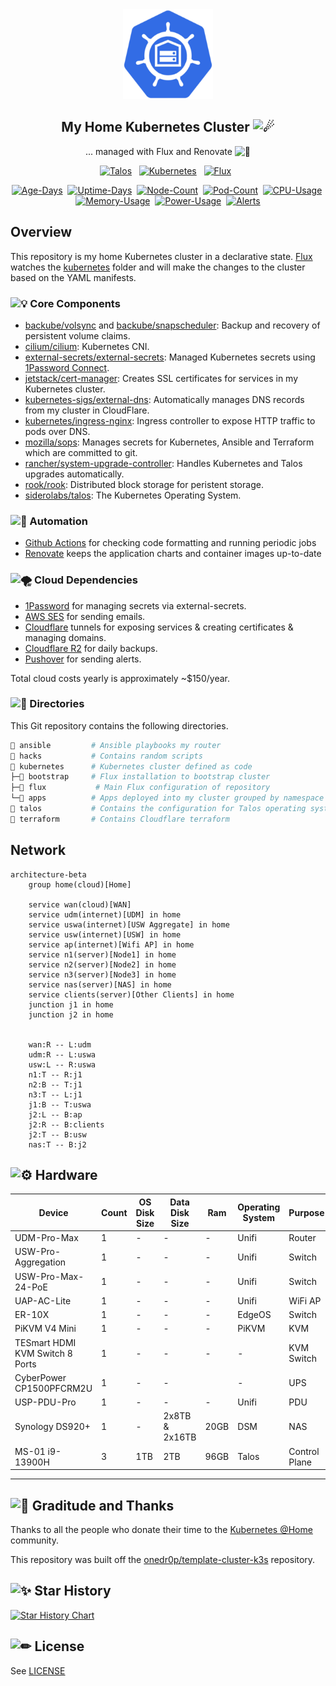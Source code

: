 <div align="center">

<img width="144px" height="144px" src="https://raw.githubusercontent.com/mchestr/home-cluster/main/docs/src/assets/logo.png"/>

## My Home Kubernetes Cluster <img src="https://fonts.gstatic.com/s/e/notoemoji/latest/2604_fe0f/512.gif" alt="☄" width="32" height="32">

... managed with Flux and Renovate <img src="https://fonts.gstatic.com/s/e/notoemoji/latest/1f916/512.gif" alt="🤖" width="16" height="16">

</div>

<div align="center">

<div>

[![Talos](https://img.shields.io/endpoint?url=https%3A%2F%2Fkromgo.chestr.dev%2Ftalos_version&style=for-the-badge&logo=talos&logoColor=white&color=blue)](https://talos.dev  "Talos OS")&nbsp;&nbsp;
[![Kubernetes](https://img.shields.io/endpoint?url=https%3A%2F%2Fkromgo.chestr.dev%2Fkubernetes_version&style=for-the-badge&logo=kubernetes&logoColor=white&color=blue&label=k8s)](https://kubernetes.io)&nbsp;&nbsp;
[![Flux](https://img.shields.io/endpoint?url=https%3A%2F%2Fkromgo.chestr.dev%2Fflux_version&style=for-the-badge&logo=flux&logoColor=white&color=blue&label=Flux)](https://fluxcd.io)&nbsp;&nbsp;

</div>

<div align="center">

[![Age-Days](https://img.shields.io/endpoint?url=https%3A%2F%2Fkromgo.chestr.dev%2Fquery%3Fformat%3Dendpoint%26metric%3Dcluster_age_days&style=flat-square&label=Age)](https://github.com/kashalls/kromgo/)&nbsp;
[![Uptime-Days](https://img.shields.io/endpoint?url=https%3A%2F%2Fkromgo.chestr.dev%2Fquery%3Fformat%3Dendpoint%26metric%3Dcluster_uptime_days&style=flat-square&label=Uptime)](https://github.com/kashalls/kromgo/)&nbsp;
[![Node-Count](https://img.shields.io/endpoint?url=https%3A%2F%2Fkromgo.chestr.dev%2Fquery%3Fformat%3Dendpoint%26metric%3Dcluster_node_count&style=flat-square&label=Nodes)](https://github.com/kashalls/kromgo/)&nbsp;
[![Pod-Count](https://img.shields.io/endpoint?url=https%3A%2F%2Fkromgo.chestr.dev%2Fquery%3Fformat%3Dendpoint%26metric%3Dcluster_pod_count&style=flat-square&label=Pods)](https://github.com/kashalls/kromgo/)&nbsp;
[![CPU-Usage](https://img.shields.io/endpoint?url=https%3A%2F%2Fkromgo.chestr.dev%2Fquery%3Fformat%3Dendpoint%26metric%3Dcluster_cpu_usage&style=flat-square&label=CPU)](https://github.com/kashalls/kromgo/)&nbsp;
[![Memory-Usage](https://img.shields.io/endpoint?url=https%3A%2F%2Fkromgo.chestr.dev%2Fquery%3Fformat%3Dendpoint%26metric%3Dcluster_memory_usage&style=flat-square&label=Memory)](https://github.com/kashalls/kromgo/)&nbsp;
[![Power-Usage](https://img.shields.io/endpoint?url=https%3A%2F%2Fkromgo.chestr.dev%2Fquery%3Fformat%3Dendpoint%26metric%3Dcluster_power_usage&style=flat-square&label=Power)](https://github.com/kashalls/kromgo/)&nbsp;
[![Alerts](https://img.shields.io/endpoint?url=https%3A%2F%2Fkromgo.chestr.dev%2Fcluster_alert_count&style=flat-square&label=Alerts)](https://github.com/kashalls/kromgo)

</div>

</div>

## Overview

This repository is my home Kubernetes cluster in a declarative state. [Flux](https://github.com/fluxcd/flux2) watches the [kubernetes](./kubernetes/) folder and will make the changes to the cluster based on the YAML manifests.

### <img src="https://fonts.gstatic.com/s/e/notoemoji/latest/1f4a1/512.gif" alt="💡" width="16" height="16"> Core Components

- [backube/volsync](https://github.com/backube/volsync) and [backube/snapscheduler](https://github.com/backube/snapscheduler): Backup and recovery of persistent volume claims.
- [cilium/cilium](https://github.com/cilium/cilium): Kubernetes CNI.
- [external-secrets/external-secrets](https://github.com/external-secrets/external-secrets): Managed Kubernetes secrets using [1Password Connect](https://github.com/1Password/connect).
- [jetstack/cert-manager](https://cert-manager.io/docs/): Creates SSL certificates for services in my Kubernetes cluster.
- [kubernetes-sigs/external-dns](https://github.com/kubernetes-sigs/external-dns): Automatically manages DNS records from my cluster in CloudFlare.
- [kubernetes/ingress-nginx](https://github.com/kubernetes/ingress-nginx/): Ingress controller to expose HTTP traffic to pods over DNS.
- [mozilla/sops](https://toolkit.fluxcd.io/guides/mozilla-sops/): Manages secrets for Kubernetes, Ansible and Terraform which are committed to git.
- [rancher/system-upgrade-controller](https://github.com/rancher/system-upgrade-controller): Handles Kubernetes and Talos upgrades automatically.
- [rook/rook](https://github.com/rook/rook): Distributed block storage for peristent storage.
- [siderolabs/talos](https://www.talos.dev/): The Kubernetes Operating System.

### <img src="https://fonts.gstatic.com/s/e/notoemoji/latest/1f916/512.gif" alt="🤖" width="16" height="16"> Automation

- [Github Actions](https://docs.github.com/en/actions) for checking code formatting and running periodic jobs
- [Renovate](https://github.com/renovatebot/renovate) keeps the application charts and container images up-to-date

### <img src="https://fonts.gstatic.com/s/e/notoemoji/latest/1f32a_fe0f/512.gif" alt="🌪" width="16" height="16"> Cloud Dependencies

- [1Password](https://1password.com) for managing secrets via external-secrets.
- [AWS SES](https://aws.amazon.com/ses/) for sending emails.
- [Cloudflare](https://cloudflare.com) tunnels for exposing services & creating certificates & managing domains.
- [Cloudflare R2](https://www.cloudflare.com/developer-platform/r2/) for daily backups.
- [Pushover](https://pushover.net/) for sending alerts.

Total cloud costs yearly is approximately ~$150/year.

### <img src="https://fonts.gstatic.com/s/e/notoemoji/latest/1f35d/512.gif" alt="🍝" width="16" height="16"> Directories

This Git repository contains the following directories.

```sh
📁 ansible         # Ansible playbooks my router
📁 hacks           # Contains random scripts
📁 kubernetes      # Kubernetes cluster defined as code
├─📁 bootstrap     # Flux installation to bootstrap cluster
├─📁 flux           # Main Flux configuration of repository
└─📁 apps          # Apps deployed into my cluster grouped by namespace
📁 talos           # Contains the configuration for Talos operating system
📁 terraform       # Contains Cloudflare terraform
```

## Network

```mermaid
architecture-beta
    group home(cloud)[Home]

    service wan(cloud)[WAN]
    service udm(internet)[UDM] in home
    service uswa(internet)[USW Aggregate] in home
    service usw(internet)[USW] in home
    service ap(internet)[Wifi AP] in home
    service n1(server)[Node1] in home
    service n2(server)[Node2] in home
    service n3(server)[Node3] in home
    service nas(server)[NAS] in home
    service clients(server)[Other Clients] in home
    junction j1 in home
    junction j2 in home


    wan:R -- L:udm
    udm:R -- L:uswa
    usw:L -- R:uswa
    n1:T -- R:j1
    n2:B -- T:j1
    n3:T -- L:j1
    j1:B -- T:uswa
    j2:L -- B:ap
    j2:R -- B:clients
    j2:T -- B:usw
    nas:T -- B:j2
```

## <img src="https://fonts.gstatic.com/s/e/notoemoji/latest/2699_fe0f/512.gif" alt="⚙" width="16" height="16"> Hardware


| Device                                                | Count | OS Disk Size  | Data Disk Size       | Ram     | Operating System | Purpose           |
|-------------------------------------------------------|-------|---------------|----------------------|---------|------------------|-------------------|
| UDM-Pro-Max                                           | 1     | -             | -                    | -       | Unifi             | Router            |
| USW-Pro-Aggregation                                   | 1     | -             | -                    | -       | Unifi             | Switch            |
| USW-Pro-Max-24-PoE                                    | 1     | -             | -                    | -       | Unifi             | Switch            |
| UAP-AC-Lite                                           | 1     | -             | -                    | -       | Unifi             | WiFi AP           |
| ER-10X                                                | 1     | -             | -                    | -       | EdgeOS           | Switch            |
| PiKVM V4 Mini                                         | 1     | -             | -                    | -       | PiKVM            | KVM               |
| TESmart HDMI KVM Switch 8 Ports                       | 1     | -             | -                    | -       | -                | KVM Switch        |
| CyberPower CP1500PFCRM2U                              | 1     | -             | -                    |         | -                | UPS               |
| USP-PDU-Pro                                           | 1     | -             | -                    | -       | Unifi             | PDU               |
| Synology DS920+                                       | 1     | -             | 2x8TB & 2x16TB       | 20GB    | DSM              | NAS               |
| MS-01 i9-13900H                                       | 3     | 1TB           | 2TB                  | 96GB    | Talos            | Control Plane     |

---

## <img src="https://fonts.gstatic.com/s/e/notoemoji/latest/1f64f/512.gif" alt="🙏" width="16" height="16"> Graditude and Thanks

Thanks to all the people who donate their time to the [Kubernetes @Home](https://github.com/k8s-at-home/) community.

This repository was built off the [onedr0p/template-cluster-k3s](https://github.com/onedr0p/flux-cluster-template) repository.

## <img src="https://fonts.gstatic.com/s/e/notoemoji/latest/2728/512.gif" alt="✨" width="16" height="16"> Star History

[![Star History Chart](https://api.star-history.com/svg?repos=mchestr/home-cluster&type=Date)](https://star-history.com/#mchestr/home-cluster&Date)

## <img src="https://fonts.gstatic.com/s/e/notoemoji/latest/270f_fe0f/512.gif" alt="✏" width="16" height="16"> License

See [LICENSE](./LICENSE)
